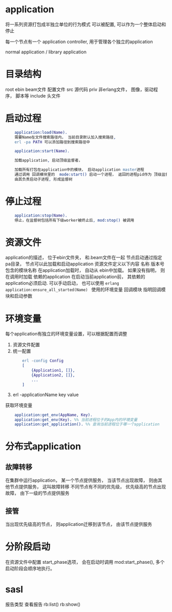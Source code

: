 # application
将一系列资源打包成半独立单位的行为模式
可以被配置, 可以作为一个整体启动和停止

每一个节点有一个 application controller, 用于管理各个独立的application

normal application / library application

# 目录结构
root
    ebin beam文件 配置文件
    src 源代码
    priv 非erlang文件， 图像，驱动程序， 脚本等
    include 头文件

# 启动过程
```erlang
    application:load(Name).
    需要Name在文件搜索路径内， 当前目录默认加入搜索路径,
    erl -pa PATH 可以添加路径到搜索路径中

    application:start(Name).

    加载application, 启动顶级监督者，

    加载所有打包在application中的模块， 启动application master进程
    通过调用 回调模块里的  mode:start() 启动一个进程， 返回的进程pid作为 顶级监督者
    由其负责启动子进程, 形成监督树
```

# 停止过程
```erlang
    application:stop(Name).
    停止，在监督树包括所有下级worker被终止后, mod:stop() 被调用
```

# 资源文件
application的描述， 位于ebin文件夹， 和.beam文件在一起
节点启动通过指定pa目录， 节点可以此加载和启动application
资源文件定义以下内容
    名称
    版本号
    包含的模块名称
        在application加载时， 自动从 ebin中加载。 如果没有指明， 则在调用时加载
    依赖的application
        在启动当前application前， 其依赖的application必须启动. 可以手动启动， 也可以使用
        ```erlang
            application:ensure_all_started(Name)
        ```
    使用的环境变量
    回调模块
        指明回调模块和启动参数

# 环境变量
每个application有独立的环境变量设置，可以根据配置而调整
1. 资源文件配置
2. 统一配置
    ```erlang
        erl -config Config
        [
            {Application1, []},
            {Application2, []},
            ...
        ]

    ```
3.
    erl -applicationName key value

获取环境变量
```erlang
    application:get_env(AppName, Key).
    application:get_env(Key). %% 当前进程位于的App内的环境变量
    application:get_application(). %% 查询当前进程位于哪一个application
```


# 分布式application
## 故障转移
在集群中运行application， 某一个节点提供服务， 当该节点出现故障， 则由其他节点提供服务， 这叫故障转移
不同节点有不同的优先级， 优先级高的节点出现故障， 由下一级的节点提供服务
## 接管
当出现优先级高的节点， 则application迁移到该节点， 由该节点提供服务

# 分阶段启动
在资源文件中配置 start_phase选项， 会在启动时调用 mod:start_phase(), 多个启动阶段会顺序地执行。

# sasl
报告类型
查看报告
	rb:list()
	rb:show()
